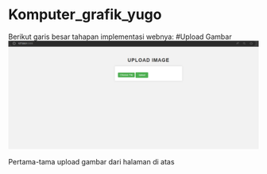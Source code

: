 # Komputer_grafik_yugo

Berikut garis besar tahapan implementasi webnya:
#Upload Gambar
![enter image description here](https://github.com/yugo44pamungkas/Komputer_grafik_yugo/blob/530857e1573ba0c30163cf4b7fd7be2fe00ec47f/static/upload%20images.png?raw=true)

Pertama-tama upload gambar dari halaman di atas
